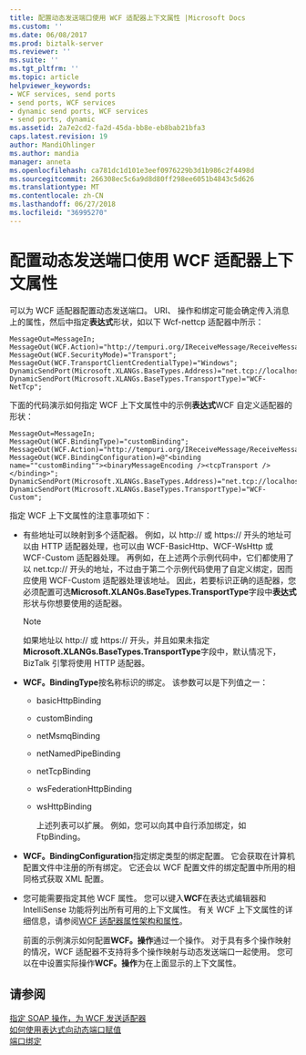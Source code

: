 ```yaml
---
title: 配置动态发送端口使用 WCF 适配器上下文属性 |Microsoft Docs
ms.custom: ''
ms.date: 06/08/2017
ms.prod: biztalk-server
ms.reviewer: ''
ms.suite: ''
ms.tgt_pltfrm: ''
ms.topic: article
helpviewer_keywords:
- WCF services, send ports
- send ports, WCF services
- dynamic send ports, WCF services
- send ports, dynamic
ms.assetid: 2a7e2cd2-fa2d-45da-bb8e-eb8bab21bfa3
caps.latest.revision: 19
author: MandiOhlinger
ms.author: mandia
manager: anneta
ms.openlocfilehash: ca781dc1d101e3eef0976229b3d1b986c2f4498d
ms.sourcegitcommit: 266308ec5c6a9d8d80ff298ee6051b4843c5d626
ms.translationtype: MT
ms.contentlocale: zh-CN
ms.lasthandoff: 06/27/2018
ms.locfileid: "36995270"
---
```

# <a name="configuring-dynamic-send-ports-using-wcf-adapters-context-properties"></a>配置动态发送端口使用 WCF 适配器上下文属性
可以为 WCF 适配器配置动态发送端口。 URI、 操作和绑定可能会确定传入消息上的属性，然后中指定**表达式**形状，如以下 Wcf-nettcp 适配器中所示：  
  
```  
MessageOut=MessageIn;  
MessageOut(WCF.Action)="http://tempuri.org/IReceiveMessage/ReceiveMessage";  
MessageOut(WCF.SecurityMode)="Transport";  
MessageOut(WCF.TransportClientCredentialType)="Windows";  
DynamicSendPort(Microsoft.XLANGs.BaseTypes.Address)="net.tcp://localhost:8001/netTcp";  
DynamicSendPort(Microsoft.XLANGs.BaseTypes.TransportType)="WCF-NetTcp";  
```  
  
 下面的代码演示如何指定 WCF 上下文属性中的示例**表达式**WCF 自定义适配器的形状：  
  
```  
MessageOut=MessageIn;  
MessageOut(WCF.BindingType)="customBinding";  
MessageOut(WCF.Action)="http://tempuri.org/IReceiveMessage/ReceiveMessage";  
MessageOut(WCF.BindingConfiguration)=@"<binding name=""customBinding""><binaryMessageEncoding /><tcpTransport /></binding>";  
DynamicSendPort(Microsoft.XLANGs.BaseTypes.Address)="net.tcp://localhost:8001/customNetTcp";  
DynamicSendPort(Microsoft.XLANGs.BaseTypes.TransportType)="WCF-Custom";  
```  
  
 指定 WCF 上下文属性的注意事项如下：  
  
- 有些地址可以映射到多个适配器。 例如，以 http:// 或 https:// 开头的地址可以由 HTTP 适配器处理，也可以由 WCF-BasicHttp、WCF-WsHttp 或 WCF-Custom 适配器处理。 再例如，在上述两个示例代码中，它们都使用了以 net.tcp:// 开头的地址，不过由于第二个示例代码使用了自定义绑定，因而应使用 WCF-Custom 适配器处理该地址。 因此，若要标识正确的适配器，您必须配置可选**Microsoft.XLANGs.BaseTypes.TransportType**字段中**表达式**形状与你想要使用的适配器。  
  
  > [!NOTE]
  >  如果地址以 http:// 或 https:// 开头，并且如果未指定**Microsoft.XLANGs.BaseTypes.TransportType**字段中，默认情况下，BizTalk 引擎将使用 HTTP 适配器。  
  
- **WCF。BindingType**按名称标识的绑定。 该参数可以是下列值之一：  
  
  - basicHttpBinding  
  
  - customBinding  
  
  - netMsmqBinding  
  
  - netNamedPipeBinding  
  
  - netTcpBinding  
  
  - wsFederationHttpBinding  
  
  - wsHttpBinding  
  
    上述列表可以扩展。 例如，您可以向其中自行添加绑定，如 FtpBinding。  
  
- **WCF。BindingConfiguration**指定绑定类型的绑定配置。 它会获取在计算机配置文件中注册的所有绑定。 它还会以 WCF 配置文件的绑定配置中所用的相同格式获取 XML 配置。  
  
- 您可能需要指定其他 WCF 属性。 您可以键入**WCF**在表达式编辑器和 IntelliSense 功能将列出所有可用的上下文属性。 有关 WCF 上下文属性的详细信息，请参阅[WCF 适配器属性架构和属性](../core/wcf-adapters-property-schema-and-properties.md)。  
  
  前面的示例演示如何配置**WCF。操作**通过一个操作。 对于具有多个操作映射的情况，WCF 适配器不支持将多个操作映射与动态发送端口一起使用。 您可以在中设置实际操作**WCF。操作**为在上面显示的上下文属性。  
  
## <a name="see-also"></a>请参阅  
 [指定 SOAP 操作，为 WCF 发送适配器](../core/specifying-soap-actions-for-wcf-send-adapters.md)   
 [如何使用表达式向动态端口赋值](../core/how-to-use-expressions-to-assign-values-to-dynamic-ports.md)   
 [端口绑定](../core/port-bindings.md)